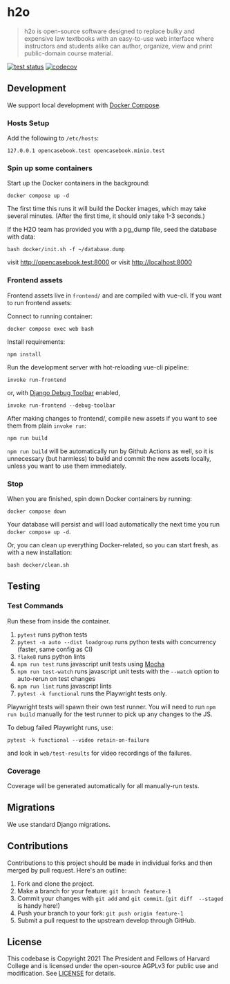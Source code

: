 # h2o

> h2o is open-source software designed to replace bulky and expensive law textbooks with an easy-to-use web interface where instructors and students alike can author, organize, view and print public-domain course material.

[![test status](https://github.com/harvard-lil/h2o/actions/workflows/tests.yml/badge.svg)](https://github.com/harvard-lil/h2o/actions)
[![codecov](https://codecov.io/gh/harvard-lil/h2o/branch/develop/graph/badge.svg)](https://codecov.io/gh/harvard-lil/h2o)

## Development

We support local development with [Docker Compose](https://docs.docker.com/compose/).

### Hosts Setup

Add the following to `/etc/hosts`:

    127.0.0.1 opencasebook.test opencasebook.minio.test

### Spin up some containers

Start up the Docker containers in the background:

    docker compose up -d

The first time this runs it will build the Docker images, which
may take several minutes. (After the first time, it should only take
1-3 seconds.)

If the H2O team has provided you with a pg_dump file, seed the database with data:

    bash docker/init.sh -f ~/database.dump

visit <http://opencasebook.test:8000> or visit <http://localhost:8000>

### Frontend assets

Frontend assets live in `frontend/` and are compiled with vue-cli. If you want to run frontend assets:

Connect to running container:

    docker compose exec web bash

Install requirements:

    npm install

Run the development server with hot-reloading vue-cli pipeline:

    invoke run-frontend

or, with [Django Debug Toolbar](https://django-debug-toolbar.readthedocs.io/en/latest/index.html#) enabled,

    invoke run-frontend --debug-toolbar

After making changes to frontend/, compile new assets if you want to see them from plain `invoke run`:

    npm run build

`npm run build` will be automatically run by Github Actions as well, so it is unnecessary (but harmless) to build and
commit the new assets locally, unless you want to use them immediately.

### Stop

When you are finished, spin down Docker containers by running:

    docker compose down

Your database will persist and will load automatically the next time you run `docker compose up -d`.

Or, you can clean up everything Docker-related, so you can start fresh, as with a new installation:

    bash docker/clean.sh

## Testing

### Test Commands

Run these from inside the container.

1. `pytest` runs python tests
1. `pytest -n auto --dist loadgroup` runs python tests with concurrency (faster, same config as CI)
1. `flake8` runs python lints
1. `npm run test` runs javascript unit tests using [Mocha](https://mochajs.org)
1. `npm run test-watch` runs javascript unit tests with the `--watch` option to auto-rerun on test changes
1. `npm run lint` runs javascript lints
1. `pytest -k functional` runs the Playwright tests only.

Playwright tests will spawn their own test runner. You will need to run `npm run build` manually for the test runner to pick up any changes to the JS.

To debug failed Playwright runs, use:

    pytest -k functional --video retain-on-failure

and look in `web/test-results` for video recordings of the failures.

### Coverage

Coverage will be generated automatically for all manually-run tests.

## Migrations

We use standard Django migrations.

## Contributions

Contributions to this project should be made in individual forks and then merged by pull request. Here's an outline:

1. Fork and clone the project.
1. Make a branch for your feature: `git branch feature-1`
1. Commit your changes with `git add` and `git commit`. (`git diff  --staged` is handy here!)
1. Push your branch to your fork: `git push origin feature-1`
1. Submit a pull request to the upstream develop through GitHub.

## License

This codebase is Copyright 2021 The President and Fellows of Harvard College and is licensed under the open-source AGPLv3 for public use and modification. See [LICENSE](LICENSE) for details.
